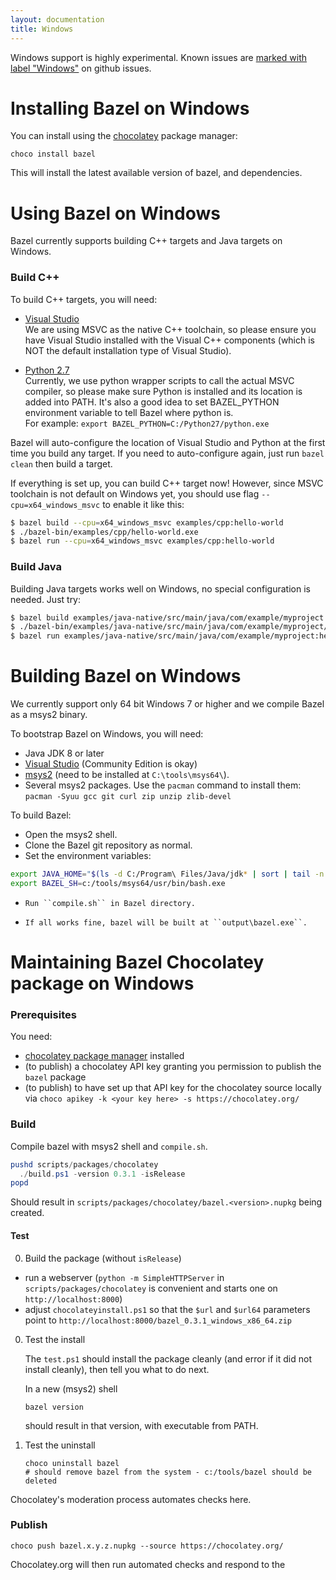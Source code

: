 ```yaml
---
layout: documentation
title: Windows
---
```


Windows support is highly experimental. Known issues are [marked with
label "Windows"](https://github.com/bazelbuild/bazel/issues?q=is%3Aissue+is%3Aopen+label%3AWindows)
on github issues.


Installing Bazel on Windows
===========================

You can install using the [chocolatey](https://chocolatey.org) package manager:

```shell
choco install bazel
```

This will install the latest available version of bazel, and dependencies.


Using Bazel on Windows
======================

Bazel currently supports building C++ targets and Java targets on Windows.

### Build C++

To build C++ targets, you will need:

* [Visual Studio](https://www.visualstudio.com/)
<br/>We are using MSVC as the native C++ toolchain, so please ensure you have Visual
Studio installed with the Visual C++ components
(which is NOT the default installation type of Visual Studio).

* [Python 2.7](https://www.python.org/downloads/)
<br/>Currently, we use python wrapper scripts to call the actual MSVC compiler, so
please make sure Python is installed and its location is added into PATH.
It's also a good idea to set BAZEL\_PYTHON environment variable to tell Bazel
where python is.
<br/>For example: `export BAZEL_PYTHON=C:/Python27/python.exe`

Bazel will auto-configure the location of Visual Studio and Python at the first
time you build any target.
If you need to auto-configure again, just run `bazel clean` then build a target.

If everything is set up, you can build C++ target now! However, since MSVC
toolchain is not default on Windows yet, you should use flag
`--cpu=x64_windows_msvc` to enable it like this:

```bash
$ bazel build --cpu=x64_windows_msvc examples/cpp:hello-world
$ ./bazel-bin/examples/cpp/hello-world.exe
$ bazel run --cpu=x64_windows_msvc examples/cpp:hello-world
```

### Build Java

Building Java targets works well on Windows, no special configuration is needed.
Just try:

```bash
$ bazel build examples/java-native/src/main/java/com/example/myproject:hello-world
$ ./bazel-bin/examples/java-native/src/main/java/com/example/myproject/hello-world
$ bazel run examples/java-native/src/main/java/com/example/myproject:hello-world
```


Building Bazel on Windows
=========================

We currently support only 64 bit Windows 7 or higher and we compile Bazel as a msys2 binary.

To bootstrap Bazel on Windows, you will need:

*    Java JDK 8 or later
*    [Visual Studio](https://www.visualstudio.com/) (Community Edition is okay)
*    [msys2](https://msys2.github.io/) (need to be installed at
     ``C:\tools\msys64\``).
*    Several msys2 packages. Use the ``pacman`` command to install them:
     ``pacman -Syuu gcc git curl zip unzip zlib-devel``

To build Bazel:

*    Open the msys2 shell.
*    Clone the Bazel git repository as normal.
*    Set the environment variables:

```bash
export JAVA_HOME="$(ls -d C:/Program\ Files/Java/jdk* | sort | tail -n 1)"
export BAZEL_SH=c:/tools/msys64/usr/bin/bash.exe
```

*     Run ``compile.sh`` in Bazel directory.
*     If all works fine, bazel will be built at ``output\bazel.exe``.


Maintaining Bazel Chocolatey package on Windows
===============================================

### Prerequisites

You need:
* [chocolatey package manager](https://chocolatey.org) installed
* (to publish) a chocolatey API key granting you permission to publish the `bazel` package
* (to publish) to have set up that API key for the chocolatey source locally via `choco apikey -k <your key here> -s https://chocolatey.org/`

### Build

Compile bazel with msys2 shell and `compile.sh`.

```powershell
pushd scripts/packages/chocolatey
  ./build.ps1 -version 0.3.1 -isRelease
popd
```

Should result in `scripts/packages/chocolatey/bazel.<version>.nupkg` being created.

#### Test

0. Build the package (without `isRelease`)
  * run a webserver (`python -m SimpleHTTPServer` in `scripts/packages/chocolatey` is convenient and starts one on `http://localhost:8000`)
  * adjust `chocolateyinstall.ps1` so that the `$url` and `$url64` parameters point to `http://localhost:8000/bazel_0.3.1_windows_x86_64.zip`
0. Test the install

    The `test.ps1` should install the package cleanly (and error if it did not install cleanly), then tell you what to do next.
    
    In a new (msys2) shell
    ```shell
    bazel version
    ```
    should result in that version, with executable from PATH.

0. Test the uninstall

    ```shell
    choco uninstall bazel
    # should remove bazel from the system - c:/tools/bazel should be deleted
    ```

Chocolatey's moderation process automates checks here.

### Publish

```shell
choco push bazel.x.y.z.nupkg --source https://chocolatey.org/
```

Chocolatey.org will then run automated checks and respond to the 
